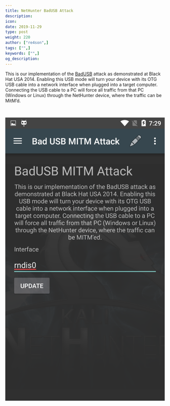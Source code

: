 ```yaml
---
title: NetHunter BadUSB Attack
description:
icon:
date: 2019-11-29
type: post
weight: 220
author: ["re4son",]
tags: ["",]
keywords: ["",]
og_description:
---
```


This is our implementation of the [BadUSB](https://srlabs.de/badusb/) attack as demonstrated at Black Hat USA 2014. Enabling this USB mode will turn your device with its OTG USB cable into a network interface when plugged into a target computer. Connecting the USB cable to a PC will force all traffic from that PC (Windows or Linux) through the NetHunter device, where the traffic can be MitM’d.

&nbsp;

![](./nethunter-badusb.png)

